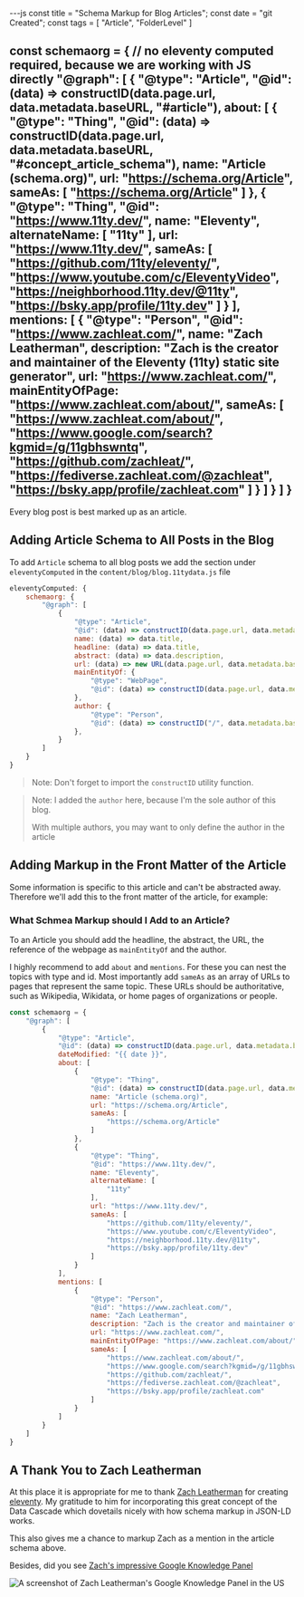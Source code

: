 ---js
const title = "Schema Markup for Blog Articles";
const date = "git Created";
const tags = [ "Article", "FolderLevel" ]

const schemaorg = { // no eleventy computed required, because we are working with JS directly
    "@graph": [
        {
            "@type": "Article",
            "@id": (data) => constructID(data.page.url, data.metadata.baseURL, "#article"),
            about: [
                {
                    "@type": "Thing",
                    "@id": (data) => constructID(data.page.url, data.metadata.baseURL, "#concept_article_schema"),
                    name: "Article (schema.org)",
                    url: "https://schema.org/Article",
                    sameAs: [
                        "https://schema.org/Article"
                    ]
                },
                {
                    "@type": "Thing",
                    "@id": "https://www.11ty.dev/",
                    name: "Eleventy",
                    alternateName: [
                        "11ty"
                    ],
                    url: "https://www.11ty.dev/",
                    sameAs: [
                        "https://github.com/11ty/eleventy/",
                        "https://www.youtube.com/c/EleventyVideo",
                        "https://neighborhood.11ty.dev/@11ty",
                        "https://bsky.app/profile/11ty.dev"
                    ]
                }
            ],
            mentions: [
                {
                    "@type": "Person",
                    "@id": "https://www.zachleat.com/",
                    name: "Zach Leatherman",
                    description: "Zach is the creator and maintainer of the Eleventy (11ty) static site generator",
                    url: "https://www.zachleat.com/",
                    mainEntityOfPage: "https://www.zachleat.com/about/",
                    sameAs: [
                        "https://www.zachleat.com/about/",
                        "https://www.google.com/search?kgmid=/g/11gbhswntq",
                        "https://github.com/zachleat/",
                        "https://fediverse.zachleat.com/@zachleat",
                        "https://bsky.app/profile/zachleat.com"
                    ]
                }
            ]
        }
    ]
}
---

Every blog post is best marked up as an article.

## Adding Article Schema to All Posts in the Blog

To add `Article` schema to all blog posts we add the section under `eleventyComputed` in the `content/blog/blog.11tydata.js` file

```js
eleventyComputed: {
    schemaorg: {
        "@graph": [
            {
                "@type": "Article",
                "@id": (data) => constructID(data.page.url, data.metadata.baseURL, "#article"),
                name: (data) => data.title,
                headline: (data) => data.title,
                abstract: (data) => data.description,
                url: (data) => new URL(data.page.url, data.metadata.baseURL),
                mainEntityOf: {
                    "@type": "WebPage",
                    "@id": (data) => constructID(data.page.url, data.metadata.baseURL, "#webpage"),
                },
                author: {
                    "@type": "Person",
                    "@id": (data) => constructID("/", data.metadata.baseURL, "#person_kaj_kandler")
                },
            }
        ]
    }
}
```

> Note: Don't forget to import the `constructID` utility function.

> Note: I added the `author` here, because I'm the sole author of this blog.
> 
> With multiple authors, you may want to only define the author in the article

## Adding Markup in the Front Matter of the Article

Some information is specific to this article and can't be abstracted away. Therefore we'll add this to the front matter of the article, for example:


### What Schmea Markup should I Add to an Article?

To an Article you should add the headline, the abstract, the URL, the reference of the webpage as `mainEntityOf` and the author.

I highly recommend to add `about` and `mentions`. For these you can nest the topics with type and id. Most importantly add `sameAs` as an array of URLs to pages that represent the same topic. These URLs should be authoritative, such as Wikipedia, Wikidata, or home pages of organizations or people.

```js
const schemaorg = {
    "@graph": [
        {
            "@type": "Article",
            "@id": (data) => constructID(data.page.url, data.metadata.baseURL, "#article"),
            dateModified: "{{ date }}",
            about: [
                {
                    "@type": "Thing",
                    "@id": (data) => constructID(data.page.url, data.metadata.baseURL, "#concept_article_schema"),
                    name: "Article (schema.org)",
                    url: "https://schema.org/Article",
                    sameAs: [
                        "https://schema.org/Article"
                    ]
                },
                {
                    "@type": "Thing",
                    "@id": "https://www.11ty.dev/",
                    name: "Eleventy",
                    alternateName: [
                        "11ty"
                    ],
                    url: "https://www.11ty.dev/",
                    sameAs: [
                        "https://github.com/11ty/eleventy/",
                        "https://www.youtube.com/c/EleventyVideo",
                        "https://neighborhood.11ty.dev/@11ty",
                        "https://bsky.app/profile/11ty.dev"
                    ]
                }
            ],
            mentions: [
                {
                    "@type": "Person",
                    "@id": "https://www.zachleat.com/",
                    name: "Zach Leatherman",
                    description: "Zach is the creator and maintainer of the Eleventy (11ty) static site generator",
                    url: "https://www.zachleat.com/",
                    mainEntityOfPage: "https://www.zachleat.com/about/",
                    sameAs: [
                        "https://www.zachleat.com/about/",
                        "https://www.google.com/search?kgmid=/g/11gbhswntq",
                        "https://github.com/zachleat/",
                        "https://fediverse.zachleat.com/@zachleat",
                        "https://bsky.app/profile/zachleat.com"
                    ]
                }
            ]
        }
    ]
}
```


## A Thank You to Zach Leatherman

At this place it is appropriate for me to thank [Zach Leatherman](https://www.zachleat.com/) for creating [eleventy](https://github.com/11ty/eleventy/). My gratitude to him for incorporating this great concept of the Data Cascade which dovetails nicely with how schema markup in JSON-LD works.

This also gives me a chance to markup Zach as a mention in the article schema above.

Besides, did you see [Zach's impressive Google Knowledge Panel](https://www.google.com/search?kgmid=/g/11gbhswntq&hl=en&gl=US)

![A screenshot of Zach Leatherman's Google Knowledge Panel in the US](./20250605Zach_Leatherman_g_11gbhswntq(Hi%20Res%20Screenshot).png)

